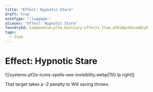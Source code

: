 ```yaml
---
title: "Effect: Hypnotic Stare"
draft: true
noteType: ":luggage:"
aliases: "Effect: Hypnotic Stare"
foundryId: Compendium.pf2e.bestiary-effects.Item.qFDiWpzk8cuwQGyH
tags:
  - Item
---
```


# Effect: Hypnotic Stare
![[systems-pf2e-icons-spells-see-invisibility.webp|150 lp right]]

That target takes a -2 penalty to Will saving throws.

